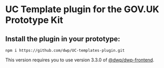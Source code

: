# UC Template plugin for the GOV.UK Prototype Kit

## Install the plugin in your prototype:

```
npm i https://github.com/dwp/UC-templates-plugin.git
```

This version requires you to use version 3.3.0 of [@dwp/dwp-frontend](https://www.npmjs.com/package/@dwp/dwp-frontend).
